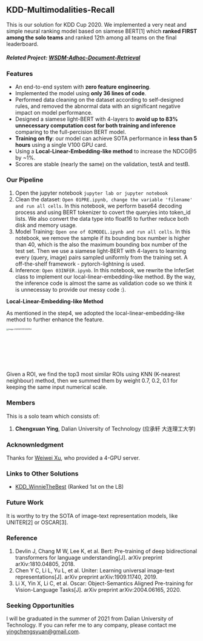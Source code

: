 ## KDD-Multimodalities-Recall

This is our solution for KDD Cup 2020. We implemented a very neat and simple neural ranking model based on siamese BERT[1] which **ranked FIRST among the solo teams** and ranked 12th among all teams on the final leaderboard.

##### Related Project: [WSDM-Adhoc-Document-Retrieval](https://github.com/chengsyuan/WSDM-Adhoc-Document-Retrieval)

### Features	

* An end-to-end system with **zero feature engineering**.
* Implemented the model using **only 36 lines of code**.
* Performed data cleaning on the dataset according to self-designed rules, and removed the abnormal data with an significant negative impact on model performance. 
* Designed a siamese light-BERT with 4-layers to **avoid up to 83% unnecessary computation cost for both training and inference** comparing to the full-percision BERT model.
* **Training on fly**: our model can achieve SOTA performance in **less than 5 hours** using a single V100 GPU card.
* Using a **Local-Linear-Embedding-like method** to increase the NDCG@5 by ~1%.
* Scores are stable (nearly the same) on the validation, testA and testB.

### Our Pipeline

1. Open the jupyter notebook ```jupyter lab or jupyter notebook```
2. Clean the dataset: ```Open 01PRE.ipynb, change the variable 'filename' and run all cells```. In this notebook, we perform base64 decoding process and using BERT tokenizer to covert the queryies into token_id lists. We also convert the data type into float16 to further reduce both disk and memory usage.
3. Model Training: ```Open one of 02MODEL.ipynb and run all cells```. In this notebook, we remove the sample if its bounding box number is higher than 40, which is the also the maximum bounding box number of the test set. Then we use a siamese light-BERT with 4-layers to learning every (query, image) pairs sampled uniformly from the training set. A off-the-shelf framework - pytorch-lightning is used.
4. Inference: ```Open 03INFER.ipynb```. In this notebook, we rewrite the InferSet class to implement our local-linear-embedding-like method. By the way, the inference code is almost the same as validation code so we think it is unnecessay to provide our messy code :).

**Local-Linear-Embedding-like Method**

As mentioned in the step4, we adopted the local-linear-embedding-like method to further enhance the feature.

<img src="images/lle.png" alt="image-20200613151309784" style="zoom:33%;" width="280" height="300"/>

Given a ROI, we find the top3 most similar ROIs using KNN (K-nearest neighbour) method, then we summed them by weight 0.7, 0.2, 0.1 for keeping the same input numerical scale.

### Members

This is a solo team which consists of:

1. **Chengxuan Ying**, Dalian University of Technology (应承轩 大连理工大学)

### Acknownledgment

Thanks for [Weiwei Xu](http://www.cad.zju.edu.cn/home/weiweixu/weiweixu_en.htm), who provided a 4-GPU server.

### Links to Other Solutions

* [KDD_WinnieTheBest](https://github.com/steven95421/KDD_WinnieTheBest) (Ranked 1st on the LB)

### Future Work

It is worthy to try the SOTA of image-text representation models, like UNITER[2] or OSCAR[3].

### Reference

1. Devlin J, Chang M W, Lee K, et al. Bert: Pre-training of deep bidirectional transformers for language understanding[J]. arXiv preprint arXiv:1810.04805, 2018.
2. Chen Y C, Li L, Yu L, et al. Uniter: Learning universal image-text representations[J]. arXiv preprint arXiv:1909.11740, 2019.
3. Li X, Yin X, Li C, et al. Oscar: Object-Semantics Aligned Pre-training for Vision-Language Tasks[J]. arXiv preprint arXiv:2004.06165, 2020.

### Seeking Opportunities

I will be graduated in the summer of 2021 from Dalian University of Technology. If you can refer me to any company, please contact me [yingchengsyuan@gmail.com](mailto:yingchengsyuan@gmail.com).

